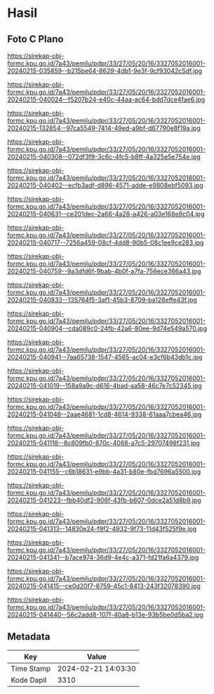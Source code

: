 # Hasil

## Foto C Plano

https://sirekap-obj-formc.kpu.go.id/7a43/pemilu/pdpr/33/27/05/20/16/3327052016001-20240215-035859--b215be64-8629-4db1-9e3f-9cf93042c5df.jpg

https://sirekap-obj-formc.kpu.go.id/7a43/pemilu/pdpr/33/27/05/20/16/3327052016001-20240215-040024--f5207b24-e40c-44aa-ac64-bdd7dce4fae6.jpg

https://sirekap-obj-formc.kpu.go.id/7a43/pemilu/pdpr/33/27/05/20/16/3327052016001-20240215-132854--97ca5549-7414-49ed-a9bf-d67790e8f19a.jpg

https://sirekap-obj-formc.kpu.go.id/7a43/pemilu/pdpr/33/27/05/20/16/3327052016001-20240215-040308--072df3f9-3c6c-4fc5-b8ff-4a325e5e754e.jpg

https://sirekap-obj-formc.kpu.go.id/7a43/pemilu/pdpr/33/27/05/20/16/3327052016001-20240215-040402--ecfb3adf-d896-4571-adde-e9808ebf5093.jpg

https://sirekap-obj-formc.kpu.go.id/7a43/pemilu/pdpr/33/27/05/20/16/3327052016001-20240215-040631--ce201dec-2a66-4a28-a426-a03e168e8c04.jpg

https://sirekap-obj-formc.kpu.go.id/7a43/pemilu/pdpr/33/27/05/20/16/3327052016001-20240215-040717--7256a459-08cf-4dd8-90b5-08c1ee9ce283.jpg

https://sirekap-obj-formc.kpu.go.id/7a43/pemilu/pdpr/33/27/05/20/16/3327052016001-20240215-040759--9a3dfd6f-9bab-4b0f-a7fa-756ece366a43.jpg

https://sirekap-obj-formc.kpu.go.id/7a43/pemilu/pdpr/33/27/05/20/16/3327052016001-20240215-040833--135764f5-3af1-45b3-8709-ba128effe43f.jpg

https://sirekap-obj-formc.kpu.go.id/7a43/pemilu/pdpr/33/27/05/20/16/3327052016001-20240215-040904--cda089c0-24fb-42a6-80ee-9d74e549a570.jpg

https://sirekap-obj-formc.kpu.go.id/7a43/pemilu/pdpr/33/27/05/20/16/3327052016001-20240215-040941--7aa65738-1547-4565-ac04-e3cf6b43db1c.jpg

https://sirekap-obj-formc.kpu.go.id/7a43/pemilu/pdpr/33/27/05/20/16/3327052016001-20240215-041019--158a9a9c-d616-4bad-aa58-46c7e7c52345.jpg

https://sirekap-obj-formc.kpu.go.id/7a43/pemilu/pdpr/33/27/05/20/16/3327052016001-20240215-041048--2aae4681-1cd8-4614-9338-61aaa7cbea46.jpg

https://sirekap-obj-formc.kpu.go.id/7a43/pemilu/pdpr/33/27/05/20/16/3327052016001-20240215-041118--8c809fb0-870c-4068-a7c5-29707498f231.jpg

https://sirekap-obj-formc.kpu.go.id/7a43/pemilu/pdpr/33/27/05/20/16/3327052016001-20240215-041155--c6b18631-e9bb-4a31-b80e-fbd7696a5500.jpg

https://sirekap-obj-formc.kpu.go.id/7a43/pemilu/pdpr/33/27/05/20/16/3327052016001-20240215-041223--fbb40df2-906f-43fb-b607-0dce2a51d8b9.jpg

https://sirekap-obj-formc.kpu.go.id/7a43/pemilu/pdpr/33/27/05/20/16/3327052016001-20240215-041313--14830e24-f9f2-4932-9f73-11d43f525f9e.jpg

https://sirekap-obj-formc.kpu.go.id/7a43/pemilu/pdpr/33/27/05/20/16/3327052016001-20240215-041341--b7ace974-36d9-4e4c-a371-fd21fa6a4379.jpg

https://sirekap-obj-formc.kpu.go.id/7a43/pemilu/pdpr/33/27/05/20/16/3327052016001-20240215-041415--ce0d20f7-6759-45c1-8413-243f32078390.jpg

https://sirekap-obj-formc.kpu.go.id/7a43/pemilu/pdpr/33/27/05/20/16/3327052016001-20240215-041440--56c2add8-107f-40a8-b13e-93b5be0d5ba2.jpg


## Metadata

| Key        | Value               |
| ---------- | ------------------- |
| Time Stamp | 2024-02-21 14:03:30 |
| Kode Dapil | 3310                |




